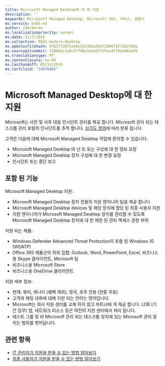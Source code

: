 ```yaml
---
title: Microsoft Managed Desktop에 대 한 지원
description: ''
keywords: Microsoft Managed Desktop, Microsoft 365, 서비스, 설명서
ms.service: m365-md
author: jdeckerms
ms.localizationpriority: normal
ms.date: 11/7/2018
ms.collection: M365-modern-desktop
ms.openlocfilehash: 97637f28f5a5de292385a36472966f3272b2f09a
ms.sourcegitcommit: 720881c1a9c5f708e1b4adf7e5ea4ff8da48ea99
ms.translationtype: MT
ms.contentlocale: ko-KR
ms.lasthandoff: 05/14/2019
ms.locfileid: "33970465"
---
```

# <a name="support-for-microsoft-managed-desktop"></a>Microsoft Managed Desktop에 대 한 지원

Microsoft는 사전 및 사후 대응 인시던트 관리를 제공 합니다. Microsoft 관리 되는 데스크톱 관리 포털의 인시던트를 추적 합니다. [심각도 정의](../working-with-managed-desktop/admin-support.md#sev)에 따라 분류 됩니다.

고객은 다음에 대해 Microsoft Managed Desktop 작업에 문의할 수 있습니다.
- Microsoft Managed Desktop 테 넌 트 또는 구성에 대 한 정보 요청
- Microsoft Managed Desktop 장치 구성에 대 한 변경 요청
- 인시던트 또는 중단 보고

## <a name="whats-included"></a>포함 된 기능

Microsoft Managed Desktop 지원:

- Microsoft Managed Desktop 장치 전용의 지원 엔지니어 팀을 제공 합니다.
- Microsoft Managed Desktop devices 및 해당 장치에 할당 된 최종 사용자 지원
- 지원 엔지니어가 Microsoft Managed Desktop 장치를 관리할 수 있도록 Microsoft Managed Desktop 장치에 대 한 제한 된 관리 액세스 권한 부여 

지원 되는 제품:

- Windows Defender Advanced Threat Protection이 포함 된 Windows 10 (WDATP) 
- Office 365 제품군의 하위 집합: Outlook, Word, PowerPoint, Excel, 비즈니스용 Skype 클라이언트, Microsoft 팀 
- 비즈니스용 Microsoft Store 
- 비즈니스용 OneDrive 클라이언트 

지원 세부 정보:

- 현재: 북미, 캐나다 (퀘벡 제외), 영국, 호주 전용 (연중 무휴) 
- 고객과 채팅 대화에 대해 지원 되는 언어는 영어입니다. 
- Microsoft는 회사 지원 센터를 교체 하지 않고 파트너에 게 제공 합니다. LOB (기간 업무) 앱, 네트워크 리소스 등은 여전히 지원 센터에서 처리 됩니다. 
- 테스트 그룹 및 비 Microsoft 관리 되는 데스크톱 장치에 있는 Microsoft 관리 장치는 범위를 벗어납니다. 


## <a name="related-topics"></a>관련 항목

- [IT 관리자가 지원을 받을 수 있는 방법 알아보기](../working-with-managed-desktop/admin-support.md)
- [최종 사용자가 지원을 받을 수 있는 방법 알아보기](../working-with-managed-desktop/end-user-support.md)
